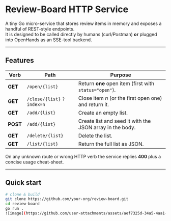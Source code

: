 # Review-Board HTTP Service

A tiny Go micro-service that stores review items in memory and exposes a handful
of REST-style endpoints.  
It is designed to be called directly by humans (curl/Postman) **or** plugged into
OpenHands as an SSE-tool backend.

---

## Features

| Verb | Path | Purpose |
|------|------|---------|
| **GET**  | `/open/{list}`              | Return **one** open item (first with `status="open"`). |
| **GET**  | `/close/{list}` `?index=n`  | Close item *n* (or the first open one) and return it. |
| **GET**  | `/add/{list}`               | Create an empty list. |
| **POST** | `/add/{list}`               | Create list and seed it with the JSON array in the body. |
| **GET**  | `/delete/{list}`            | Delete the list. |
| **GET**  | `/list/{list}`              | Return the full list as JSON. |

On any unknown route or wrong HTTP verb the service replies **400** plus a
concise usage cheat-sheet.

---

## Quick start

```bash
# clone & build
git clone https://github.com/your-org/review-board.git
cd review-board
go run .
![image](https://github.com/user-attachments/assets/aef7325d-34a5-4aa1-a5ba-84b8a7948a50)
